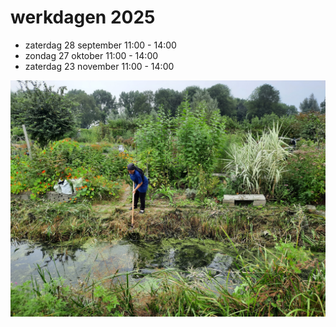 # werkdagen 2025

- zaterdag 28 september 11:00 - 14:00 
- zondag 27 oktober 11:00 - 14:00
- zaterdag 23 november 11:00 - 14:00

![slootwerk tijdens een van de werkdagen](assets/images/slootwerk.jpg "de sloten bijhouden")

